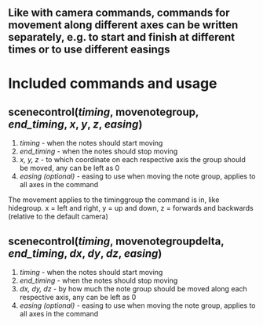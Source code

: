 ## Like with camera commands, commands for movement along different axes can be written separately, e.g. to start and finish at different times or to use different easings
# Included commands and usage
## scenecontrol(_timing_, movenotegroup, _end_timing_, _x_, _y_, _z_, _easing_)
1. _timing_ - when the notes should start moving
2. _end_timing_ - when the notes should stop moving
3. _x, y, z_ - to which coordinate on each respective axis the group should be moved, any can be left as 0
4. _easing (optional)_ - easing to use when moving the note group, applies to all axes in the command

The movement applies to the timinggroup the command is in, like hidegroup.
x = left and right, y = up and down, z = forwards and backwards (relative to the default camera)
## scenecontrol(_timing_, movenotegroupdelta, _end_timing_, _dx_, _dy_, _dz_, _easing_)
1. _timing_ - when the notes should start moving
2. _end_timing_ - when the notes should stop moving
3. _dx, dy, dz_ - by how much the note group should be moved along each respective axis, any can be left as 0
4. _easing (optional)_ - easing to use when moving the note group, applies to all axes in the command
